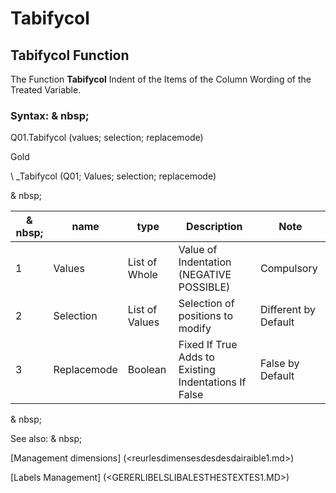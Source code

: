 # Tabifycol

## Tabifycol Function

The Function **Tabifycol** Indent of the Items of the Column Wording of the Treated Variable.

### Syntax: & nbsp;

Q01.Tabifycol (values; selection; replacemode)

Gold

\ _Tabifycol (Q01; Values; selection; replacemode)

& nbsp;

| & nbsp; | **name** | **type** | **Description** | **Note** |
| --- | --- | --- | --- | --- |
| &#49; | Values ​​| List of Whole | Value of Indentation (NEGATIVE POSSIBLE) | Compulsory |
| &#50; | Selection | List of Values ​​| Selection of positions to modify | Different by Default |
| &#51; | Replacemode | Boolean | Fixed If True Adds to Existing Indentations If False | False by Default |

& nbsp;

See also: & nbsp;

[Management dimensions] (<reurlesdimensesdesdesdairaible1.md>)

[Labels Management] (<GERERLIBELSLIBALESTHESTEXTES1.MD>)